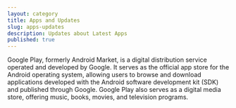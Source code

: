 ```yaml
---
layout: category
title: Apps and Updates
slug: apps-updates
description: Updates about Latest Apps
published: true
---
```


<p>Google Play, formerly Android Market, is a digital distribution service operated and developed by Google. It serves as the official app store for the Android operating system, allowing users to browse and download applications developed with the Android software development kit (SDK) and published through Google. Google Play also serves as a digital media store, offering music, books, movies, and television programs.</p>